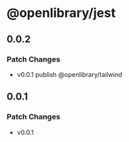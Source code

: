 # @openlibrary/jest

## 0.0.2

### Patch Changes

- v0.0.1 publish @openlibrary/tailwind

## 0.0.1

### Patch Changes

- v0.0.1
